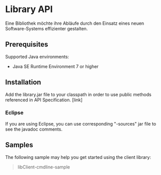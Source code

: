 # Library API
Eine Bibliothek möchte ihre Abläufe durch den Einsatz eines neuen Software-Systems effizienter gestalten.

## Prerequisites 
Supported Java environments:
- Java SE Runtime Environment 7 or higher

## Installation
Add the library.jar file to your classpath in order to use public methods referenced in API Specification. [link]
 
### Eclipse
If you are using Eclipse, you can use corresponding "-sources" jar file to see the javadoc comments.

### 

## Samples
The following sample may help you get started using the client library:
>libClient-cmdline-sample


